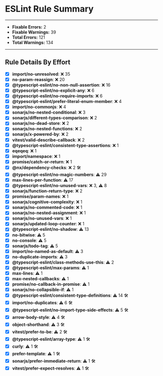 # ESLint Rule Summary

---

- **Fixable Errors:** 2
- **Fixable Warnings:** 39
- **Total Errors:** 121
- **Total Warnings:** 134

---

## Rule Details By Effort

- [x] **import/no-unresolved**: ❌ 35
- [x] **no-param-reassign**: ❌ 20
- [x] **@typescript-eslint/no-non-null-assertion**: ❌ 16
- [x] **@typescript-eslint/no-explicit-any**: ❌ 6
- [x] **@typescript-eslint/no-require-imports**: ❌ 6
- [x] **@typescript-eslint/prefer-literal-enum-member**: ❌ 4
- [x] **import/no-commonjs**: ❌ 4
- [x] **sonarjs/no-nested-conditional**: ❌ 3
- [x] **sonarjs/different-types-comparison**: ❌ 2
- [x] **sonarjs/no-dead-store**: ❌ 2
- [x] **sonarjs/no-nested-functions**: ❌ 2
- [x] **sonarjs/x-powered-by**: ❌ 2
- [x] **vitest/valid-describe-callback**: ❌ 2
- [x] **@typescript-eslint/consistent-type-assertions**: ❌ 1
- [x] **eqeqeq**: ❌ 1
- [x] **import/namespace**: ❌ 1
- [x] **promise/catch-or-return**: ❌ 1
- [x] **@nx/dependency-checks**: ❌ 2 🛠️
- [x] **@typescript-eslint/no-magic-numbers**: ⚠️ 29
- [x] **max-lines-per-function**: ⚠️ 17
- [x] **@typescript-eslint/no-unused-vars**: ❌ 3, ⚠️ 8
- [x] **sonarjs/function-return-type**: ❌ 2
- [x] **promise/param-names**: ❌ 1
- [x] **sonarjs/cognitive-complexity**: ❌ 1
- [x] **sonarjs/no-commented-code**: ❌ 1
- [x] **sonarjs/no-nested-assignment**: ❌ 1
- [x] **sonarjs/no-unused-vars**: ❌ 1
- [x] **sonarjs/updated-loop-counter**: ❌ 1
- [x] **@typescript-eslint/no-shadow**: ⚠️ 13
- [x] **no-bitwise**: ⚠️ 5
- [x] **no-console**: ⚠️ 5
- [x] **sonarjs/todo-tag**: ⚠️ 5
- [x] **import/no-named-as-default**: ⚠️ 3
- [x] **no-duplicate-imports**: ⚠️ 3
- [x] **@typescript-eslint/class-methods-use-this**: ⚠️ 2
- [x] **@typescript-eslint/max-params**: ⚠️ 1
- [x] **max-lines**: ⚠️ 1
- [x] **max-nested-callbacks**: ⚠️ 1
- [x] **promise/no-callback-in-promise**: ⚠️ 1
- [x] **sonarjs/no-collapsible-if**: ⚠️ 1
- [x] **@typescript-eslint/consistent-type-definitions**: ⚠️ 14 🛠️
- [x] **import/no-duplicates**: ⚠️ 6 🛠️
- [x] **@typescript-eslint/no-import-type-side-effects**: ⚠️ 5 🛠️
- [x] **arrow-body-style**: ⚠️ 4 🛠️
- [x] **object-shorthand**: ⚠️ 3 🛠️
- [x] **vitest/prefer-to-be**: ⚠️ 2 🛠️
- [x] **@typescript-eslint/array-type**: ⚠️ 1 🛠️
- [x] **curly**: ⚠️ 1 🛠️
- [x] **prefer-template**: ⚠️ 1 🛠️
- [x] **sonarjs/prefer-immediate-return**: ⚠️ 1 🛠️
- [x] **vitest/prefer-expect-resolves**: ⚠️ 1 🛠️
